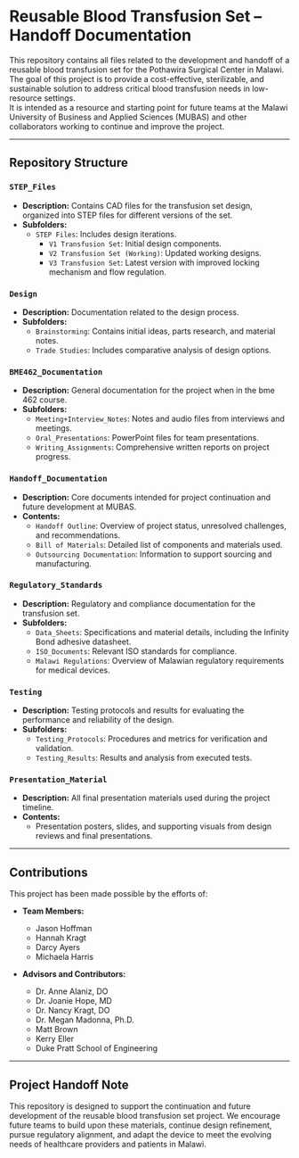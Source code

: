 # Reusable Blood Transfusion Set – Handoff Documentation

This repository contains all files related to the development and handoff of a reusable blood transfusion set for the Pothawira Surgical Center in Malawi. The goal of this project is to provide a cost-effective, sterilizable, and sustainable solution to address critical blood transfusion needs in low-resource settings.  
It is intended as a resource and starting point for future teams at the Malawi University of Business and Applied Sciences (MUBAS) and other collaborators working to continue and improve the project.

---

## Repository Structure

### `STEP_Files`
- **Description:** Contains CAD files for the transfusion set design, organized into STEP files for different versions of the set.
- **Subfolders:**
  - `STEP Files`: Includes design iterations.
    - `V1 Transfusion Set`: Initial design components.
    - `V2 Transfusion Set (Working)`: Updated working designs.
    - `V3 Transfusion Set`: Latest version with improved locking mechanism and flow regulation.

### `Design`
- **Description:** Documentation related to the design process.
- **Subfolders:**
  - `Brainstorming`: Contains initial ideas, parts research, and material notes.
  - `Trade Studies`: Includes comparative analysis of design options.

### `BME462_Documentation`
- **Description:** General documentation for the project when in the bme 462 course.
- **Subfolders:**
  - `Meeting+Interview_Notes`: Notes and audio files from interviews and meetings.
  - `Oral_Presentations`: PowerPoint files for team presentations.
  - `Writing_Assignments`: Comprehensive written reports on project progress.

### `Handoff_Documentation`
- **Description:** Core documents intended for project continuation and future development at MUBAS.
- **Contents:**
  - `Handoff Outline`: Overview of project status, unresolved challenges, and recommendations.
  - `Bill of Materials`: Detailed list of components and materials used.
  - `Outsourcing Documentation`: Information to support sourcing and manufacturing.

### `Regulatory_Standards`
- **Description:** Regulatory and compliance documentation for the transfusion set.
- **Subfolders:**
  - `Data_Sheets`: Specifications and material details, including the Infinity Bond adhesive datasheet.
  - `ISO_Documents`: Relevant ISO standards for compliance.
  - `Malawi Regulations`: Overview of Malawian regulatory requirements for medical devices.

### `Testing`
- **Description:** Testing protocols and results for evaluating the performance and reliability of the design.
- **Subfolders:**
  - `Testing_Protocols`: Procedures and metrics for verification and validation.
  - `Testing_Results`: Results and analysis from executed tests.

### `Presentation_Material`
- **Description:** All final presentation materials used during the project timeline.
- **Contents:**
  - Presentation posters, slides, and supporting visuals from design reviews and final presentations.

---

## Contributions
This project has been made possible by the efforts of:

- **Team Members:**
  - Jason Hoffman
  - Hannah Kragt
  - Darcy Ayers
  - Michaela Harris

- **Advisors and Contributors:**
  - Dr. Anne Alaniz, DO
  - Dr. Joanie Hope, MD
  - Dr. Nancy Kragt, DO
  - Dr. Megan Madonna, Ph.D.
  - Matt Brown
  - Kerry Eller
  - Duke Pratt School of Engineering

---

## Project Handoff Note
This repository is designed to support the continuation and future development of the reusable blood transfusion set project. We encourage future teams to build upon these materials, continue design refinement, pursue regulatory alignment, and adapt the device to meet the evolving needs of healthcare providers and patients in Malawi.
